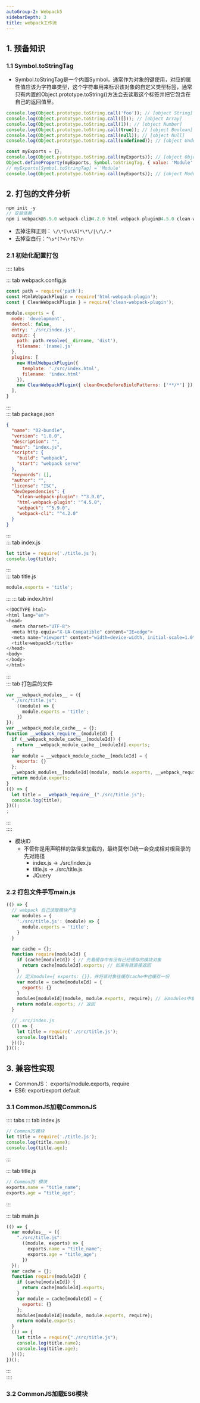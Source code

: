 ```yaml
---
autoGroup-2: Webpack5
sidebarDepth: 3
title: webpack工作流
---
```


## 1. 预备知识

### 1.1 Symbol.toStringTag

- Symbol.toStringTag是一个内置Symbol，通常作为对象的键使用，对应的属性值应该为字符串类型，这个字符串用来标识该对象的自定义类型标签，通常只有内置的Object.prototype.toString()方法会去读取这个标签并把它包含在自己的返回值里。

```javascript
console.log(Object.prototype.toString.call('foo')); // [object String]
console.log(Object.prototype.toString.call([])); // [object Array]
console.log(Object.prototype.toString.call(1)); // [object Number]
console.log(Object.prototype.toString.call(true)); // [object Boolean]
console.log(Object.prototype.toString.call(null)); // [object Null]
console.log(Object.prototype.toString.call(undefined)); // [object Undefined]

const myExports = {};
console.log(Object.prototype.toString.call(myExports)); // [object Object]
Object.defineProperty(myExports, Symbol.toStringTag, { value: 'Module' });
// myExports[Symbol.toStringTag] = 'Module'
console.log(Object.prototype.toString.call(myExports)); // [object Module]
```

## 2. 打包的文件分析

```javascript
npm init -y
// 安装依赖
npm i webpack@5.9.0 webpack-cli@4.2.0 html-webpack-plugin@4.5.0 clean-webpack-plugin@3.0.0 -D
```

- 去掉注释正则： `\/\*[\s\S]*\*\/|\/\/.*`
- 去掉空白行：`^\s*(?=\r?$)\n`

### 2.1 初始化配置打包

:::: tabs 

::: tab webpack.config.js
```javascript
const path = require('path');
const HtmlWebpackPlugin = require('html-webpack-plugin');
const { CleanWebpackPlugin } = require('clean-webpack-plugin');

module.exports = {
  mode: 'development',
  devtool: false,
  entry: './src/index.js',
  output: {
    path: path.resolve(__dirname, 'dist'),
    filename: '[name].js'
  },
  plugins: [
    new HtmlWebpackPlugin({
      template: './src/index.html',
      filename: 'index.html'
    }),
    new CleanWebpackPlugin({ cleanOnceBeforeBiuldPatterns: ['**/*'] }),
  ],
}
```
:::   
::: tab package.json
```json {7,8}
{
  "name": "02-bundle",
  "version": "1.0.0",
  "description": "",
  "main": "index.js",
  "scripts": {
    "build": "webpack",
    "start": "webpack serve"
  },
  "keywords": [],
  "author": "",
  "license": "ISC",
  "devDependencies": {
    "clean-webpack-plugin": "^3.0.0",
    "html-webpack-plugin": "^4.5.0",
    "webpack": "^5.9.0",
    "webpack-cli": "^4.2.0"
  }
}
```
:::   
::: tab index.js
```javascript
let title = require('./title.js');
console.log(title);
```
:::  
::: tab title.js
```javascript
module.exports = 'title';
```
:::
::: tab index.html
```javascript
<!DOCTYPE html>
<html lang="en">
<head>
  <meta charset="UTF-8">
  <meta http-equiv="X-UA-Compatible" content="IE=edge">
  <meta name="viewport" content="width=device-width, initial-scale=1.0">
  <title>webpack5</title>
</head>
<body>
</body>
</html>
```
:::   
::: tab 打包后的文件
```javascript
var __webpack_modules__ = ({
  "./src/title.js":
    ((module) => {
      module.exports = 'title';
    })
});
var __webpack_module_cache__ = {};
function __webpack_require__(moduleId) {
  if (__webpack_module_cache__[moduleId]) {
    return __webpack_module_cache__[moduleId].exports;
  }
  var module = __webpack_module_cache__[moduleId] = {
    exports: {}
  };
  __webpack_modules__[moduleId](module, module.exports, __webpack_require__);
  return module.exports;
}
(() => {
  let title = __webpack_require__("./src/title.js");
  console.log(title);
})();
;
```
:::   
::::

- 模块ID
  - 不管你是用声明样的路径来加载的，最终莫夸ID统一会变成相对根目录的先对路径
    - index.js -> ./src/index.js
    - title.js -> ./src/title.js
    - JQuery

### 2.2 打包文件手写main.js

```javascript
(() => {
  // webpack 自己读取模块产生
  var modules = {
    './src/title.js': (module) => {
      module.exports = 'title';
    }
  }

  var cache = {};
  function require(moduleId) {
    if (cache[moduleId]) { // 先看缓存中有没有已经缓存的模块对象
      return cache[moduleId].exports; // 如果有就直接返回
    }
    // 定义module={ exports: {}}，并将该对象往缓存cache中也缓存一份
    var module = cache[moduleId] = {
      exports: {}
    }
    modules[moduleId](module, module.exports, require); // 从modules中拿出moduleId对应的函数并执行
    return module.exports; // 返回
  }

  // .src/index.js
  (() => {
    let title = require('./src/title.js');
    console.log(title);
  })();
})();
```

## 3. 兼容性实现

- CommonJS： exports/module.exports, require
- ES6: export/export default

### 3.1 CommonJS加载CommonJS


:::: tabs 
::: tab index.js
```javascript
// CommonJS模块
let title = require('./title.js');
console.log(title.name);
console.log(title.age);
```
:::   

::: tab title.js
```javascript
// CommonJS 模块
exports.name = "title_name";
exports.age = "title_age";
```
:::   

::: tab main.js
```javascript
(() => { 
  var modules__ = ({
    "./src/title.js":
      ((module, exports) => {
        exports.name = "title_name";
        exports.age = "title_age";
      })
  });
  var cache = {};
  function require(moduleId) {
    if (cache[moduleId]) {
      return cache[moduleId].exports;
    }
    var module = cache[moduleId] = {
      exports: {}
    };
    modules[moduleId](module, module.exports, require);
    return module.exports;
  }
  (() => {
    let title = require("./src/title.js");
    console.log(title.name);
    console.log(title.age);
  })();
})();
```
:::   
:::: 

### 3.2 CommonJS加载ES6模块

